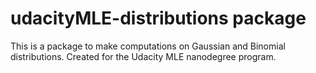 # udacityMLE-distributions package

This is a package to make computations on Gaussian and 
Binomial distributions. Created for the Udacity MLE 
nanodegree program.